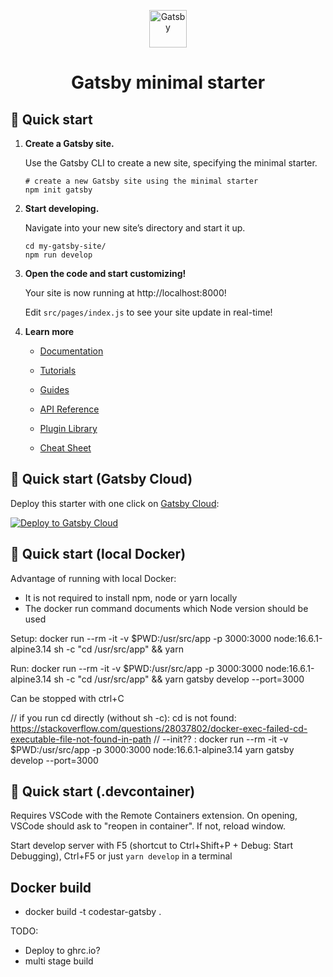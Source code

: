 <p align="center">
  <a href="https://www.gatsbyjs.com/?utm_source=starter&utm_medium=readme&utm_campaign=minimal-starter">
    <img alt="Gatsby" src="https://www.gatsbyjs.com/Gatsby-Monogram.svg" width="60" />
  </a>
</p>
<h1 align="center">
  Gatsby minimal starter
</h1>

## 🚀 Quick start

1.  **Create a Gatsby site.**

    Use the Gatsby CLI to create a new site, specifying the minimal starter.

    ```shell
    # create a new Gatsby site using the minimal starter
    npm init gatsby
    ```

2.  **Start developing.**

    Navigate into your new site’s directory and start it up.

    ```shell
    cd my-gatsby-site/
    npm run develop
    ```

3.  **Open the code and start customizing!**

    Your site is now running at http://localhost:8000!

    Edit `src/pages/index.js` to see your site update in real-time!

4.  **Learn more**

    - [Documentation](https://www.gatsbyjs.com/docs/?utm_source=starter&utm_medium=readme&utm_campaign=minimal-starter)

    - [Tutorials](https://www.gatsbyjs.com/tutorial/?utm_source=starter&utm_medium=readme&utm_campaign=minimal-starter)

    - [Guides](https://www.gatsbyjs.com/tutorial/?utm_source=starter&utm_medium=readme&utm_campaign=minimal-starter)

    - [API Reference](https://www.gatsbyjs.com/docs/api-reference/?utm_source=starter&utm_medium=readme&utm_campaign=minimal-starter)

    - [Plugin Library](https://www.gatsbyjs.com/plugins?utm_source=starter&utm_medium=readme&utm_campaign=minimal-starter)

    - [Cheat Sheet](https://www.gatsbyjs.com/docs/cheat-sheet/?utm_source=starter&utm_medium=readme&utm_campaign=minimal-starter)

## 🚀 Quick start (Gatsby Cloud)

Deploy this starter with one click on [Gatsby Cloud](https://www.gatsbyjs.com/cloud/):

[<img src="https://www.gatsbyjs.com/deploynow.svg" alt="Deploy to Gatsby Cloud">](https://www.gatsbyjs.com/dashboard/deploynow?url=https://github.com/gatsbyjs/gatsby-starter-minimal)

## 🚀 Quick start (local Docker)

Advantage of running with local Docker:

- It is not required to install npm, node or yarn locally
- The docker run command documents which Node version should be used

Setup:
docker run --rm -it -v $PWD:/usr/src/app -p 3000:3000 node:16.6.1-alpine3.14 sh -c "cd /usr/src/app" && yarn

Run: 
docker run --rm -it -v $PWD:/usr/src/app -p 3000:3000 node:16.6.1-alpine3.14 sh -c "cd /usr/src/app" && yarn gatsby develop --port=3000

Can be stopped with ctrl+C

// if you run cd directly (without sh -c): cd is not found: https://stackoverflow.com/questions/28037802/docker-exec-failed-cd-executable-file-not-found-in-path
// --init?? : docker run --rm -it -v $PWD:/usr/src/app -p 3000:3000 node:16.6.1-alpine3.14 yarn gatsby develop --port=3000

## 🚀 Quick start (.devcontainer)

Requires VSCode with the Remote Containers extension. On opening, VSCode should ask to "reopen in container". If not, reload window.

Start develop server with F5 (shortcut to Ctrl+Shift+P + Debug: Start Debugging), Ctrl+F5 or just `yarn develop` in a terminal


## Docker build

- docker build -t codestar-gatsby .

TODO: 
- Deploy to ghrc.io?
- multi stage build
